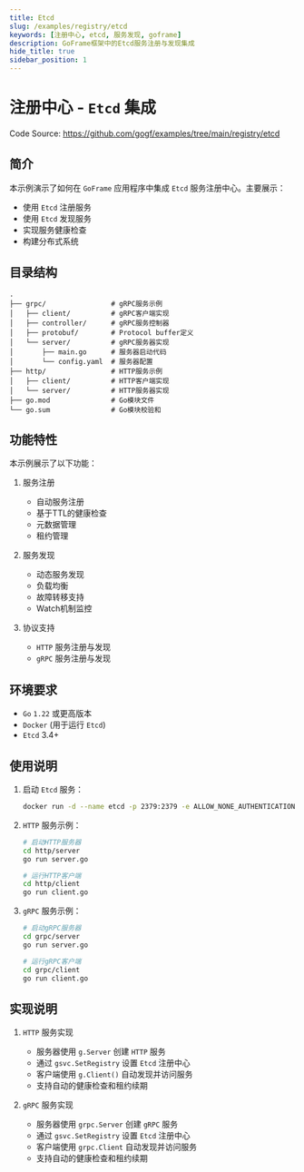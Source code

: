 ```yaml
---
title: Etcd
slug: /examples/registry/etcd
keywords: [注册中心, etcd, 服务发现, goframe]
description: GoFrame框架中的Etcd服务注册与发现集成
hide_title: true
sidebar_position: 1
---
```


# 注册中心 - `Etcd` 集成

Code Source: https://github.com/gogf/examples/tree/main/registry/etcd


## 简介

本示例演示了如何在 `GoFrame` 应用程序中集成 `Etcd` 服务注册中心。主要展示：
- 使用 `Etcd` 注册服务
- 使用 `Etcd` 发现服务
- 实现服务健康检查
- 构建分布式系统

## 目录结构

```text
.
├── grpc/                # gRPC服务示例
│   ├── client/          # gRPC客户端实现
│   ├── controller/      # gRPC服务控制器
│   ├── protobuf/        # Protocol buffer定义
│   └── server/          # gRPC服务器实现
│       ├── main.go      # 服务器启动代码
│       └── config.yaml  # 服务器配置
├── http/                # HTTP服务示例
│   ├── client/          # HTTP客户端实现
│   └── server/          # HTTP服务器实现
├── go.mod               # Go模块文件
└── go.sum               # Go模块校验和
```

## 功能特性

本示例展示了以下功能：

1. 服务注册
   - 自动服务注册
   - 基于TTL的健康检查
   - 元数据管理
   - 租约管理

2. 服务发现
   - 动态服务发现
   - 负载均衡
   - 故障转移支持
   - Watch机制监控

3. 协议支持
   - `HTTP` 服务注册与发现
   - `gRPC` 服务注册与发现

## 环境要求

- `Go` `1.22` 或更高版本
- `Docker` (用于运行 `Etcd`)
- `Etcd` 3.4+

## 使用说明

1. 启动 `Etcd` 服务：
   ```bash
   docker run -d --name etcd -p 2379:2379 -e ALLOW_NONE_AUTHENTICATION=yes bitnami/etcd:3.4.24
   ```

2. `HTTP` 服务示例：
   ```bash
   # 启动HTTP服务器
   cd http/server
   go run server.go

   # 运行HTTP客户端
   cd http/client
   go run client.go
   ```

3. `gRPC` 服务示例：
   ```bash
   # 启动gRPC服务器
   cd grpc/server
   go run server.go

   # 运行gRPC客户端
   cd grpc/client
   go run client.go
   ```

## 实现说明

1. `HTTP` 服务实现
   - 服务器使用 `g.Server` 创建 `HTTP` 服务
   - 通过 `gsvc.SetRegistry` 设置 `Etcd` 注册中心
   - 客户端使用 `g.Client()` 自动发现并访问服务
   - 支持自动的健康检查和租约续期

2. `gRPC` 服务实现
   - 服务器使用 `grpc.Server` 创建 `gRPC` 服务
   - 通过 `gsvc.SetRegistry` 设置 `Etcd` 注册中心
   - 客户端使用 `grpc.Client` 自动发现并访问服务
   - 支持自动的健康检查和租约续期
